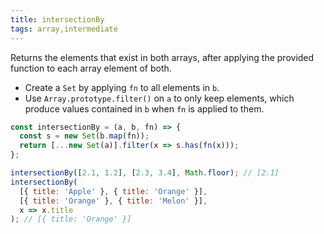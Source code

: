 ```yaml
---
title: intersectionBy
tags: array,intermediate
---
```


Returns the elements that exist in both arrays, after applying the provided function to each array element of both.

- Create a `Set` by applying `fn` to all elements in `b`.
- Use `Array.prototype.filter()` on `a` to only keep elements, which produce values contained in `b` when `fn` is applied to them.

```js
const intersectionBy = (a, b, fn) => {
  const s = new Set(b.map(fn));
  return [...new Set(a)].filter(x => s.has(fn(x)));
};
```

```js
intersectionBy([2.1, 1.2], [2.3, 3.4], Math.floor); // [2.1]
intersectionBy(
  [{ title: 'Apple' }, { title: 'Orange' }],
  [{ title: 'Orange' }, { title: 'Melon' }],
  x => x.title
); // [{ title: 'Orange' }]
```
